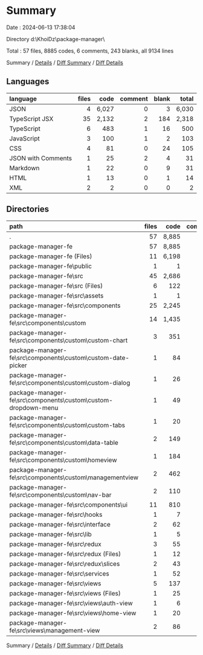 # Summary

Date : 2024-06-13 17:38:04

Directory d:\\KhoiDz\\package-manager\\

Total : 57 files,  8885 codes, 6 comments, 243 blanks, all 9134 lines

Summary / [Details](details.md) / [Diff Summary](diff.md) / [Diff Details](diff-details.md)

## Languages
| language | files | code | comment | blank | total |
| :--- | ---: | ---: | ---: | ---: | ---: |
| JSON | 4 | 6,027 | 0 | 3 | 6,030 |
| TypeScript JSX | 35 | 2,132 | 2 | 184 | 2,318 |
| TypeScript | 6 | 483 | 1 | 16 | 500 |
| JavaScript | 3 | 100 | 1 | 2 | 103 |
| CSS | 4 | 81 | 0 | 24 | 105 |
| JSON with Comments | 1 | 25 | 2 | 4 | 31 |
| Markdown | 1 | 22 | 0 | 9 | 31 |
| HTML | 1 | 13 | 0 | 1 | 14 |
| XML | 2 | 2 | 0 | 0 | 2 |

## Directories
| path | files | code | comment | blank | total |
| :--- | ---: | ---: | ---: | ---: | ---: |
| . | 57 | 8,885 | 6 | 243 | 9,134 |
| package-manager-fe | 57 | 8,885 | 6 | 243 | 9,134 |
| package-manager-fe (Files) | 11 | 6,198 | 3 | 21 | 6,222 |
| package-manager-fe\\public | 1 | 1 | 0 | 0 | 1 |
| package-manager-fe\\src | 45 | 2,686 | 3 | 222 | 2,911 |
| package-manager-fe\\src (Files) | 6 | 122 | 1 | 29 | 152 |
| package-manager-fe\\src\\assets | 1 | 1 | 0 | 0 | 1 |
| package-manager-fe\\src\\components | 25 | 2,245 | 0 | 149 | 2,394 |
| package-manager-fe\\src\\components\\custom | 14 | 1,435 | 0 | 55 | 1,490 |
| package-manager-fe\\src\\components\\custom\\custom-chart | 3 | 351 | 0 | 8 | 359 |
| package-manager-fe\\src\\components\\custom\\custom-date-picker | 1 | 84 | 0 | 5 | 89 |
| package-manager-fe\\src\\components\\custom\\custom-dialog | 1 | 26 | 0 | 2 | 28 |
| package-manager-fe\\src\\components\\custom\\custom-dropdown-menu | 1 | 49 | 0 | 4 | 53 |
| package-manager-fe\\src\\components\\custom\\custom-tabs | 1 | 20 | 0 | 4 | 24 |
| package-manager-fe\\src\\components\\custom\\data-table | 2 | 149 | 0 | 7 | 156 |
| package-manager-fe\\src\\components\\custom\\homeview | 1 | 184 | 0 | 8 | 192 |
| package-manager-fe\\src\\components\\custom\\managementview | 2 | 462 | 0 | 7 | 469 |
| package-manager-fe\\src\\components\\custom\\nav-bar | 2 | 110 | 0 | 10 | 120 |
| package-manager-fe\\src\\components\\ui | 11 | 810 | 0 | 94 | 904 |
| package-manager-fe\\src\\hooks | 1 | 7 | 0 | 2 | 9 |
| package-manager-fe\\src\\interface | 2 | 62 | 0 | 8 | 70 |
| package-manager-fe\\src\\lib | 1 | 5 | 0 | 2 | 7 |
| package-manager-fe\\src\\redux | 3 | 55 | 2 | 10 | 67 |
| package-manager-fe\\src\\redux (Files) | 1 | 12 | 0 | 2 | 14 |
| package-manager-fe\\src\\redux\\slices | 2 | 43 | 2 | 8 | 53 |
| package-manager-fe\\src\\services | 1 | 52 | 0 | 6 | 58 |
| package-manager-fe\\src\\views | 5 | 137 | 0 | 16 | 153 |
| package-manager-fe\\src\\views (Files) | 1 | 25 | 0 | 4 | 29 |
| package-manager-fe\\src\\views\\auth-view | 1 | 6 | 0 | 2 | 8 |
| package-manager-fe\\src\\views\\home-view | 1 | 20 | 0 | 4 | 24 |
| package-manager-fe\\src\\views\\management-view | 2 | 86 | 0 | 6 | 92 |

Summary / [Details](details.md) / [Diff Summary](diff.md) / [Diff Details](diff-details.md)